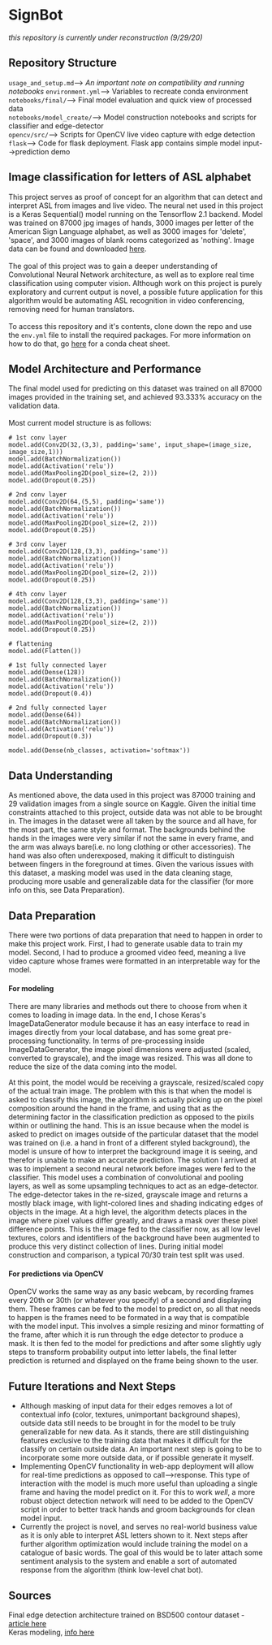 # SignBot
*this repository is currently under reconstruction (9/29/20)*
## Repository Structure
`usage_and_setup.md`--> *An important note on compatibility and running notebooks*
`environment.yml`--> Variables to recreate conda environment
`notebooks/final/`--> Final model evaluation and quick view of processed data <br>
`notebooks/model_create/`--> Model construction notebooks and scripts for classifier and edge-detector <br>
`opencv/src/`--> Scripts for OpenCV live video capture with edge detection <br>
`flask`--> Code for flask deployment.  Flask app contains simple model input-->prediction demo <br>

## Image classification for letters of ASL alphabet
This project serves as proof of concept for an algorithm that can detect and interpret ASL from images and live video.  The neural net used in this project is a Keras Sequential() model running on the Tensorflow 2.1 backend.  Model was trained on 87000 jpg images of hands, 3000 images per letter of the American Sign Language alphabet, as well as 3000 images for 'delete', 'space', and 3000 images of blank rooms categorized as 'nothing'.  Image data can be found and downloaded [here](https://www.kaggle.com/grassknoted/asl-alphabet).  
<br>
The goal of this project was to gain a deeper understanding of Convolutional Neural Network architecture, as well as to explore real time classification using computer vision.  Although work on this project is purely exploratory and current output is novel, a possible future application for this algorithm would be automating ASL recognition in video conferencing, removing need for human translators.
<br>
<br>
To access this repository and it's contents, clone down the repo and use the `env.yml` file to install the required packages.  For more information on how to do that, go [here](https://docs.conda.io/projects/conda/en/latest/user-guide/tasks/manage-environments.html#creating-an-environment-from-an-environment-yml-file) for a conda cheat sheet.

## Model Architecture and Performance
The final model used for predicting on this dataset was trained on all 87000 images provided in the training set, and achieved 93.333% accuracy on the validation data.  
<br>
Most current model structure is as follows:
```
# 1st conv layer
model.add(Conv2D(32,(3,3), padding='same', input_shape=(image_size, image_size,1)))
model.add(BatchNormalization())
model.add(Activation('relu'))
model.add(MaxPooling2D(pool_size=(2, 2)))
model.add(Dropout(0.25))

# 2nd conv layer
model.add(Conv2D(64,(5,5), padding='same'))
model.add(BatchNormalization())
model.add(Activation('relu'))
model.add(MaxPooling2D(pool_size=(2, 2)))
model.add(Dropout(0.25))

# 3rd conv layer
model.add(Conv2D(128,(3,3), padding='same'))
model.add(BatchNormalization())
model.add(Activation('relu'))
model.add(MaxPooling2D(pool_size=(2, 2)))
model.add(Dropout(0.25))

# 4th conv layer
model.add(Conv2D(128,(3,3), padding='same'))
model.add(BatchNormalization())
model.add(Activation('relu'))
model.add(MaxPooling2D(pool_size=(2, 2)))
model.add(Dropout(0.25))

# flattening
model.add(Flatten())

# 1st fully connected layer
model.add(Dense(128))
model.add(BatchNormalization())
model.add(Activation('relu'))
model.add(Dropout(0.4))

# 2nd fully connected layer
model.add(Dense(64))
model.add(BatchNormalization())
model.add(Activation('relu'))
model.add(Dropout(0.3))

model.add(Dense(nb_classes, activation='softmax'))
```
## Data Understanding
As mentioned above, the data used in this project was 87000 training and 29 validation images from a single source on Kaggle.  Given the initial time constraints attached to this project, outside data was not able to be brought in. The images in the dataset were all taken by the source and all have, for the most part, the same style and format.  The backgrounds behind the hands in the images were very similar if not the same in every frame, and the arm was always bare(i.e. no long clothing or other accessories).  The hand was also often underexposed, making it difficult to distinguish between fingers in the foreground at times.  Given the various issues with this dataset, a masking model was used in the data cleaning stage, producing more usable and generalizable data for the classifier (for more info on this, see Data Preparation).  
## Data Preparation
There were two portions of data preparation that need to happen in order to make this project work.  First, I had to generate usable data to train my model.  Second, I had to produce a groomed video feed, meaning a live video capture whose frames were formatted in an interpretable way for the model.
#### For modeling
There are many libraries and methods out there to choose from when it comes to loading in image data. In the end, I chose Keras's ImageDataGenerator module because it has an easy interface to read in images directly from your local database, and has some great pre-processing functionality.  In terms of pre-processing inside ImageDataGenerator, the image pixel dimensions were adjusted (scaled, converted to grayscale), and the image was resized.  This was all done to reduce the size of the data coming into the model.

At this point, the model would be receiving a grayscale, resized/scaled copy of the actual train image.  The problem with this is that when the model is asked to classify this image, the algorithm is actually picking up on the pixel composition around the hand in the frame, and using that as the determining factor in the classification prediction as opposed to the pixils within or outlining the hand.  This is an issue because when the model is asked to predict on images outside of the particular dataset that the model was trained on (i.e. a hand in front of a different styled background), the model is unsure of how to interpret the background image it is seeing, and therefor is unable to make an accurate prediction.  The solution I arrived at was to implement a second neural network before images were fed to the classifier.  This model uses a combination of convolutional and pooling layers, as well as some upsampling techniques to act as an edge-detector.  The edge-detector takes in the re-sized, grayscale image and returns a mostly black image, with light-colored lines and shading indicating edges of objects in the image.  At a high level, the algorithm detects places in the image where pixel values differ greatly, and draws a mask over these pixel difference points.  This is the image fed to the classifier now, as all low level textures, colors and identifiers of the background have been augmented to produce this very distinct collection of lines.  During initial model construction and comparison, a typical 70/30 train test split was used.
#### For predictions via OpenCV 
OpenCV works the same way as any basic webcam, by recording frames every 20th or 30th (or whatever you specify) of a second and displaying them. These frames can be fed to the model to predict on, so all that needs to happen is the frames need to be formated in a way that is compatible with the model input.  This involves a simple resizing and minor formatting of the frame, after which it is run through the edge detector to produce a mask.  It is then fed to the model for predictions and after some slightly ugly steps to transform probability output into letter labels, the final letter prediction is returned and displayed on the frame being shown to the user.

## Future Iterations and Next Steps
- Although masking of input data for their edges removes a lot of contextual info (color, textures, unimportant background shapes), outside data still needs to be brought in for the model to be truly generalizable for new data.  As it stands, there are still distinguishing features exclusive to the training data that makes it difficult for the classify on certain outside data.  An important next step is going to be to incorporate some more outside data, or if possible generate it myself.
- Implementing OpenCV functionality in web-app deployment will allow for real-time predictions as opposed to call-->response.  This type of interaction with the model is much more useful than uploading a single frame and having the model predict on it.  For this to work *well*, a more robust object detection network will need to be added to the OpenCV script in order to better track hands and groom backgrounds for clean model input.
- Currently the project is novel, and serves no real-world business value as it is only able to interpret ASL letters shown to it. Next steps after further algorithm optimization would include training the model on a catalogue of basic words.  The goal of this would be to later attach some sentiment analysis to the system and enable a sort of automated response from the algorithm (think low-level chat bot).

## Sources
Final edge detection architecture trained on BSD500 contour dataset - [article here](http://www.kubacieslik.com/developing-deep-learning-edge-detector-solve-toy-problem/)
<br>
Keras modeling, [info here](https://keras.io/why-use-keras/)
